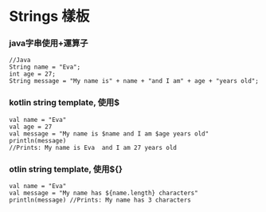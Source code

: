 # Strings 樣板
### java字串使用+運算子
	//Java
	String name = "Eva";
	int age = 27;
	String message = "My name is" + name + "and I am" + age + "years old";
	
###  kotlin string template, 使用$
	val name = "Eva"
	val age = 27
	val message = "My name is $name and I am $age years old"
	println(message)
	//Prints: My name is Eva  and I am 27 years old
	
### otlin string template, 使用${}
	val name = "Eva"
	val message = "My name has ${name.length} characters"
	println(message) //Prints: My name has 3 characters

